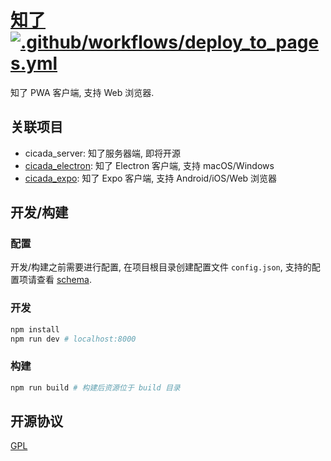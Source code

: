 # [知了](https://cicada.mebtte.com) [![.github/workflows/deploy_to_pages.yml](https://github.com/mebtte/cicada_pwa/actions/workflows/deploy_to_pages.yml/badge.svg)](https://github.com/mebtte/cicada_pwa/actions/workflows/deploy_to_pages.yml)

知了 PWA 客户端, 支持 Web 浏览器.

## 关联项目

- cicada_server: 知了服务器端, 即将开源
- [cicada_electron](https://github.com/mebtte/cicada_electron): 知了 Electron 客户端, 支持 macOS/Windows
- [cicada_expo](https://github.com/mebtte/cicada_expo): 知了 Expo 客户端, 支持 Android/iOS/Web 浏览器

## 开发/构建

### 配置

开发/构建之前需要进行配置, 在项目根目录创建配置文件 `config.json`, 支持的配置项请查看 [schema](./webpack/config_schema.js).

### 开发

```bash
npm install
npm run dev # localhost:8000
```

### 构建

```bash
npm run build # 构建后资源位于 build 目录
```

## 开源协议

[GPL](./license)
